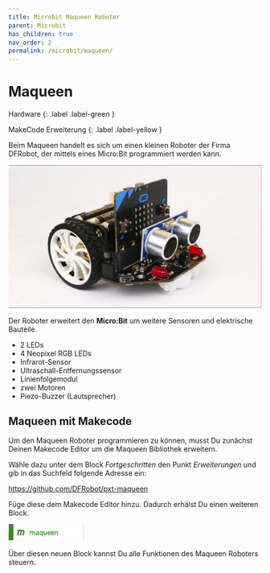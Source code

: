 ```yaml
---
title: Microbit Maqueen Roboter
parent: Microbit
has_children: true
nav_order: 2
permalink: /microbit/maqueen/
---
```


# Maqueen

Hardware
{: .label .label-green }

MakeCode Erweiterung
{: .label .label-yellow }

Beim Maqueen handelt es sich um einen kleinen Roboter der Firma DFRobot, der mittels eines Micro:Bit programmiert werden kann.

![Maqueen Robot](./maqueen.jpeg "Maqueen Robot")

Der Roboter erweitert den __Micro:Bit__ um weitere Sensoren und elektrische Bauteile.

- 2 LEDs
- 4 Neopixel RGB LEDs
- Infrarot-Sensor
- Ultraschall-Entfernungssensor
- Linienfolgemodul
- zwei Motoren
- Piezo-Buzzer (Lautsprecher)

## Maqueen mit Makecode

Um den Maqueen Roboter programmieren zu können, musst Du zunächst Deinen Makecode Editor um die Maqueen Bibliothek erweitern.

Wähle dazu unter dem Block _Fortgeschritten_ den Punkt _Erweiterungen_ und gib in das Suchfeld folgende Adresse ein: 

https://github.com/DFRobot/pxt-maqueen

Füge diese dem Makecode Editor hinzu. Dadurch erhälst Du einen weiteren Block.

<img src="./maqueen-extension.png" width="150px"/>

Über diesen neuen Block kannst Du alle Funktionen des Maqueen Roboters steuern.

